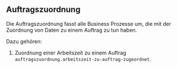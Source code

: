 ## Auftragszuordnung

Die Auftragszuordnung fasst alle Business Prozesse um, die mit der Zuordnung von Daten zu einem Auftrag zu tun haben.

Dazu gehören:

1. Zuordnung einer Arbeitszeit zu einem Auftrag `auftragszuordnung.arbeitszeit-zu-auftrag-zugeordnet`.